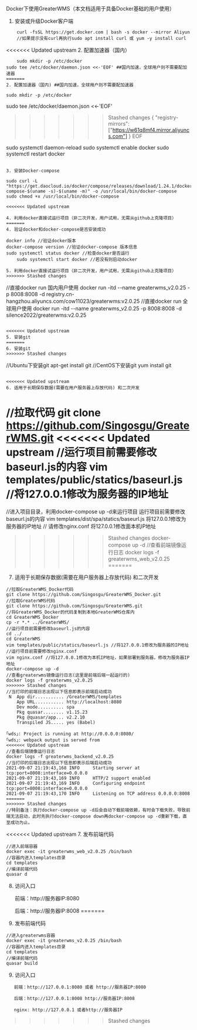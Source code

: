 Docker下使用GreaterWMS（本文档适用于具备Docker基础的用户使用）

1. 安装或升级Docker客户端

```
	curl -fsSL https://get.docker.com | bash -s docker --mirror Aliyun
	//如果提示没有curl再执行sudo apt install curl 或 yum -y install curl
```

<<<<<<< Updated upstream
2. 配置加速器（国内）

```
	sudo mkdir -p /etc/docker
sudo tee /etc/docker/daemon.json <<-'EOF' ##国内加速，全球用户则不需要配加速器
=======
2. 配置加速器（国内) ##国内加速，全球用户则不需要配加速器

```
	sudo mkdir -p /etc/docker
sudo tee /etc/docker/daemon.json <<-'EOF' 
>>>>>>> Stashed changes
{
  "registry-mirrors": ["https://w61q8mf4.mirror.aliyuncs.com"]
}
EOF

sudo systemctl daemon-reload
sudo systemctl enable docker
sudo systemctl restart docker
```

3. 安装Docker-compose

```
	sudo curl -L "https://get.daocloud.io/docker/compose/releases/download/1.24.1/docker-compose-$(uname -s)-$(uname -m)" -o /usr/local/bin/docker-compose
	sudo chmod +x /usr/local/bin/docker-compose
```
<<<<<<< Updated upstream

4. 利用docker直接试运行项目（非二次开发，用户试用，无需从github上克隆项目）
=======
4. 验证docker和docker-compose是否安装成功
```
	docker info //验证docker版本
	docker-compose version //验证docker-compose 版本信息
	sudo systemctl status docker //检查docker是否运行
        sudo systemctl start docker //若没有则启动docker
```
5. 利用docker直接试运行项目（非二次开发，用户试用，无需从github上克隆项目）
>>>>>>> Stashed changes

```
//直接docker run 国内用户使用
docker run -itd --name greaterwms_v2.0.25 -p 8008:8008 -d registry.cn-hangzhou.aliyuncs.com/cow11023/greaterwms:v2.0.25
//直接docker run 全球用户使用
docker run -itd --name greaterwms_v2.0.25 -p 8008:8008 -d silence2022/greaterwms:v2.0.25
```

<<<<<<< Updated upstream
5. 安装git
=======
6. 安装git
>>>>>>> Stashed changes

```
//Ubuntu下安装git
apt-get install git
//CentOS下安装git
yum install git
```

<<<<<<< Updated upstream
6. 适用于长期保存数据(需要在用户服务器上存放代码) 和二次开发

```
//拉取代码
git clone https://github.com/Singosgu/GreaterWMS.git
<<<<<<< Updated upstream
//运行项目前需要修改baseurl.js的内容
vim templates/public/statics/baseurl.js //将127.0.0.1修改为服务器的IP地址
=======
//进入项目目录，利用docker-compose up -d来运行项目
运行项目前需要修改baseurl.js的内容
vim templates/dist/spa/statics/baseurl.js 将127.0.0.1修改为服务器的IP地址
// 请修改nginx.conf 将127.0.0.1修改面本机IP地址 
>>>>>>> Stashed changes
docker-compose up -d
//查看前端镜像运行日志
docker logs -f greaterwms_web_v2.0.25
=======
7. 适用于长期保存数据(需要在用户服务器上存放代码) 和二次开发

```
//拉取GreaterWMS_Docker代码
git clone https://github.com/Singosgu/GreaterWMS_Docker.git
//拉取GreaterWMS代码
git clone https://github.com/Singosgu/GreaterWMS.git
//将GreaterWMS_Docker的代码复制到本地GreaterWMS仓库内
cd GreaterWMS_Docker
cp -r *.* ../GreaterWMS/
//运行项目前需要修改baseurl.js的内容
cd ../
cd GreaterWMS
vim templates/public/statics/baseurl.js //将127.0.0.1修改为服务器的IP地址
//运行项目前需要修改nginx.conf 
vim nginx.conf //将127.0.0.1修改为本机IP地址，如果部署到服务器，修改为服务器IP地址
docker-compose up -d
//查看greaterwms镜像运行日志(这里是前端后端一起运行的)
docker logs -f greaterwms_v2.0.25
>>>>>>> Stashed changes
//当打印的前端日志出现以下信息即表示前端启动成功
 N  App dir........... /GreaterWMS/templates
    App URL........... http://localhost:8080
    Dev mode.......... spa
    Pkg quasar........ v1.15.23
    Pkg @quasar/app... v2.2.10
    Transpiled JS..... yes (Babel)
  
｢wds｣: Project is running at http://0.0.0.0:8080/
｢wds｣: webpack output is served from 
<<<<<<< Updated upstream
//查看后端镜像运行日志
docker logs -f greaterwms_backend_v2.0.25
//当打印的后端日志出现以下信息即表示后端启动成功
2021-09-07 21:19:43,168 INFO     Starting server at tcp:port=8008:interface=0.0.0.0
2021-09-07 21:19:43,169 INFO     HTTP/2 support enabled
2021-09-07 21:19:43,169 INFO     Configuring endpoint tcp:port=8008:interface=0.0.0.0
2021-09-07 21:19:43,170 INFO     Listening on TCP address 0.0.0.0:8008
=======
>>>>>>> Stashed changes
//特别备注：执行docker-compose up -d后会自动下载前端依赖，有时会下载失败，导致前端无法启动，此时先执行docker-compose down再docker-compose up -d重新下载，直至成功为止。

```

<<<<<<< Updated upstream
7. 发布前端代码

```
//进入前端容器
docker exec -it greaterwms_web_v2.0.25 /bin/bash
//容器内进入templates目录
cd templates
//编译前端代码
quasar d 
```

8. 访问入口

   前端：http://服务器IP:8080

   后端：http://服务器IP:8008
=======
8. 发布前端代码

```
//进入greaterwms容器
docker exec -it greaterwms_v2.0.25 /bin/bash
//容器内进入templates目录
cd templates
//编译前端代码
quasar build 
```

9. 访问入口
```
   前端：http://127.0.0.1:8080 或者 http://服务器IP:8080

   后端：http://127.0.0.1:8008 http://服务器IP:8008

   nginx: http://127.0.0.1 或者http://服务器IP
```
>>>>>>> Stashed changes
